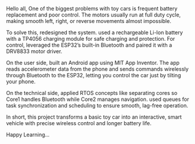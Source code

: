 Hello all, One of the biggest problems with toy cars is frequent battery replacement and poor control. The motors usually run at full duty cycle, making smooth left, right, or reverse movements almost impossible.

To solve this, redesigned the system. used a rechargeable Li-Ion battery with a TP4056 charging module for safe charging and protection. For control, leveraged the ESP32’s built-in Bluetooth and paired it with a DRV8833 motor driver.

On the user side, built an Android app using MIT App Inventor. The app reads accelerometer data from the phone and sends commands wirelessly through Bluetooth to the ESP32, letting you control the car just by tilting your phone.

On the technical side, applied RTOS concepts like separating cores so Core1 handles Bluetooth while Core2 manages navigation. used queues for task synchronization and scheduling to ensure smooth, lag-free operation.

In short, this project transforms a basic toy car into an interactive, smart vehicle with precise wireless control and longer battery life.

Happy Learning...
